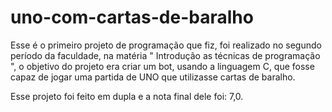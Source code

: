 # uno-com-cartas-de-baralho

Esse é o primeiro projeto de programação que fiz, foi realizado no segundo período da faculdade, na matéria " Introdução as técnicas de programação ", o objetivo do projeto era criar um bot, usando a linguagem C, que fosse capaz de jogar uma partida de UNO que utilizasse cartas de baralho.

Esse projeto foi feito em dupla e a nota final dele foi: 7,0.

